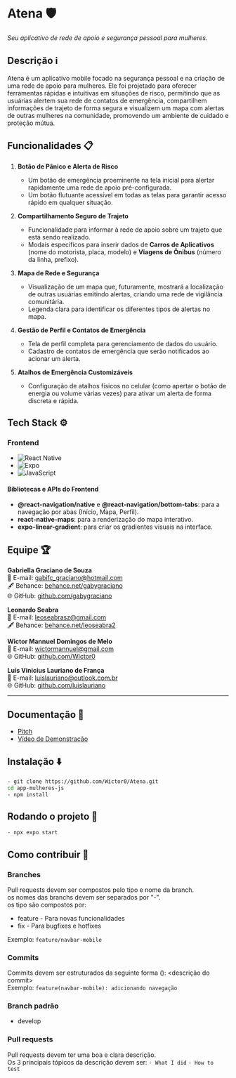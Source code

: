 # Atena 🛡️
*Seu aplicativo de rede de apoio e segurança pessoal para mulheres.*

## Descrição ℹ️
Atena é um aplicativo mobile focado na segurança pessoal e na criação de uma rede de apoio para mulheres. Ele foi projetado para oferecer ferramentas rápidas e intuitivas em situações de risco, permitindo que as usuárias alertem sua rede de contatos de emergência, compartilhem informações de trajeto de forma segura e visualizem um mapa com alertas de outras mulheres na comunidade, promovendo um ambiente de cuidado e proteção mútua.

## Funcionalidades 📋
1. **Botão de Pânico e Alerta de Risco**
   - Um botão de emergência proeminente na tela inicial para alertar rapidamente uma rede de apoio pré-configurada.
   - Um botão flutuante acessível em todas as telas para garantir acesso rápido em qualquer situação.

2. **Compartilhamento Seguro de Trajeto**
   - Funcionalidade para informar à rede de apoio sobre um trajeto que está sendo realizado.
   - Modais específicos para inserir dados de **Carros de Aplicativos** (nome do motorista, placa, modelo) e **Viagens de Ônibus** (número da linha, prefixo).

3. **Mapa de Rede e Segurança**
   - Visualização de um mapa que, futuramente, mostrará a localização de outras usuárias emitindo alertas, criando uma rede de vigilância comunitária.
   - Legenda clara para identificar os diferentes tipos de alertas no mapa.

4. **Gestão de Perfil e Contatos de Emergência**
   - Tela de perfil completa para gerenciamento de dados do usuário.
   - Cadastro de contatos de emergência que serão notificados ao acionar um alerta.

5. **Atalhos de Emergência Customizáveis**
   - Configuração de atalhos físicos no celular (como apertar o botão de energia ou volume várias vezes) para ativar um alerta de forma discreta e rápida.

## Tech Stack ⚙️

### Frontend
- ![React Native](https://img.shields.io/badge/React%20Native-20232A?style=for-the-badge&logo=react&logoColor=61DAFB)
- ![Expo](https://img.shields.io/badge/Expo-1C1E24?style=for-the-badge&logo=expo&logoColor=white)
- ![JavaScript](https://img.shields.io/badge/JavaScript-323330?style=for-the-badge&logo=javascript&logoColor=F7DF1E)

#### Bibliotecas e APIs do Frontend
- **@react-navigation/native** e **@react-navigation/bottom-tabs**: para a navegação por abas (Início, Mapa, Perfil).
- **react-native-maps**: para a renderização do mapa interativo.
- **expo-linear-gradient**: para criar os gradientes visuais na interface.

## Equipe 🏆

**Gabriella Graciano de Souza**  
📧 E-mail: [gabifc_graciano@hotmail.com](mailto:gabifc_graciano@hotmail.com)  
🖋️ Behance: [behance.net/gabygraciano](https://www.behance.net/gabygraciano)  
🌐 GitHub: [github.com/gabygraciano](https://github.com/gabygraciano)

**Leonardo Seabra**  
📧 E-mail: [leoseabrasz@gmail.com](mailto:leoseabrasz@gmail.com)  
🖋️ Behance: [behance.net/leoseabra2](https://www.behance.net/leoseabra2)  

**Wictor Mannuel Domingos de Melo**  
📧 E-mail: [wictormannuel@gmail.com](mailto:wictormannuel@gmail.com)  
🌐 GitHub: [github.com/Wictor0](https://github.com/Wictor0)

**Luís Vinicius Lauriano de França**  
📧 E-mail: [luislauriano@outlook.com.br](mailto:luislauriano@outlook.com.br)  
🌐 GitHub: [github.com/luislauriano](https://github.com/luislauriano)

---

## Documentação 📄
- [Pitch](https://docs.google.com/presentation/d/1HcqgB0MWM7pWijwYk1SZFC4zATBJm82Wxdjg5gdVYX8/edit?usp=sharing)
- [Vídeo de Demonstração](https://youtube.com/shorts/SxnPupS__e4?feature=share)


## Instalação ⬇️

```bash
- git clone https://github.com/Wictor0/Atena.git
cd app-mulheres-js
- npm install
```

## Rodando o projeto 🏃
```bash
- npx expo start
```

## Como contribuir 🤝
### Branches
Pull requests devem ser compostos pelo tipo e nome da branch.\
os nomes das branchs devem ser separados por "-".\
os tipo são compostos por:
- feature - Para novas funcionalidades
- fix - Para bugfixes e hotfixes

Exemplo: 
`feature/navbar-mobile`

### Commits
Commits devem ser estruturados da seguinte forma <tipo>(<nome-da-branch>): <descrição do commit>\
Exemplo: 
`feature(navbar-mobile): adicionando navegação`

### Branch padrão
- develop

### Pull requests
Pull requests devem ter uma boa e clara descrição.\
Os 3 principais tópicos da descrição devem ser:
`- What I did`
`- How to test`
